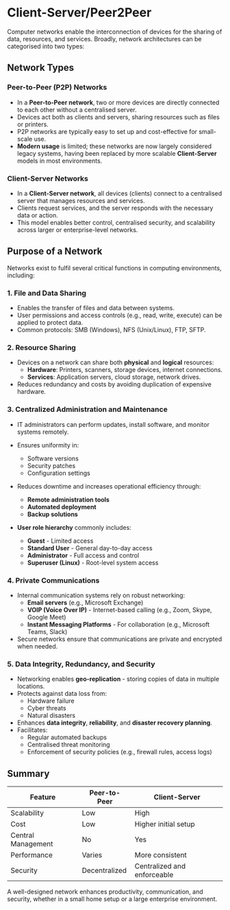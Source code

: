 # Client-Server/Peer2Peer

Computer networks enable the interconnection of devices for the sharing of data, resources, and services. Broadly, network architectures can be categorised into two types:

## Network Types

### Peer-to-Peer (P2P) Networks

- In a **Peer-to-Peer network**, two or more devices are directly connected to each other without a centralised server.
- Devices act both as clients and servers, sharing resources such as files or printers.
- P2P networks are typically easy to set up and cost-effective for small-scale use.
- **Modern usage** is limited; these networks are now largely considered legacy systems, having been replaced by more scalable **Client-Server** models in most environments.

### Client-Server Networks

- In a **Client-Server network**, all devices (clients) connect to a centralised server that manages resources and services.
- Clients request services, and the server responds with the necessary data or action.
- This model enables better control, centralised security, and scalability across larger or enterprise-level networks.


## Purpose of a Network

Networks exist to fulfil several critical functions in computing environments, including:

### 1. File and Data Sharing

- Enables the transfer of files and data between systems.
- User permissions and access controls (e.g., read, write, execute) can be applied to protect data.
- Common protocols: SMB (Windows), NFS (Unix/Linux), FTP, SFTP.

### 2. Resource Sharing

- Devices on a network can share both **physical** and **logical** resources:
    - **Hardware**: Printers, scanners, storage devices, internet connections.
    - **Services**: Application servers, cloud storage, network drives.
- Reduces redundancy and costs by avoiding duplication of expensive hardware.

### 3. Centralized Administration and Maintenance

- IT administrators can perform updates, install software, and monitor systems remotely.
- Ensures uniformity in:
    
    - Software versions
    - Security patches
    - Configuration settings
- Reduces downtime and increases operational efficiency through:
    
    - **Remote administration tools**
    - **Automated deployment**
    - **Backup solutions**
- **User role hierarchy** commonly includes:
    
    - **Guest** - Limited access
    - **Standard User** - General day-to-day access
    - **Administrator** - Full access and control
    - **Superuser (Linux)** - Root-level system access

### 4. Private Communications

- Internal communication systems rely on robust networking:
    - **Email servers** (e.g., Microsoft Exchange)
    - **VOIP (Voice Over IP)** - Internet-based calling (e.g., Zoom, Skype, Google Meet)
    - **Instant Messaging Platforms** - For collaboration (e.g., Microsoft Teams, Slack)
- Secure networks ensure that communications are private and encrypted when needed.

### 5. Data Integrity, Redundancy, and Security

- Networking enables **geo-replication** - storing copies of data in multiple locations.
- Protects against data loss from:
    - Hardware failure
    - Cyber threats
    - Natural disasters
- Enhances **data integrity**, **reliability**, and **disaster recovery planning**.
- Facilitates:
    - Regular automated backups
    - Centralised threat monitoring
    - Enforcement of security policies (e.g., firewall rules, access logs)

## Summary

|Feature|Peer-to-Peer|Client-Server|
|---|---|---|
|Scalability|Low|High|
|Cost|Low|Higher initial setup|
|Central Management|No|Yes|
|Performance|Varies|More consistent|
|Security|Decentralized|Centralized and enforceable|

A well-designed network enhances productivity, communication, and security, whether in a small home setup or a large enterprise environment.